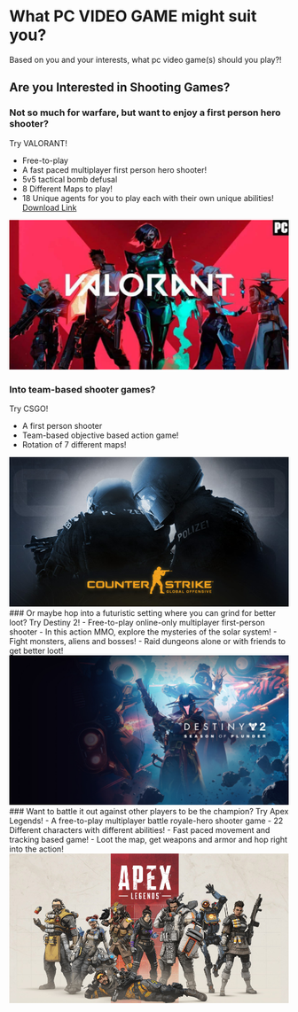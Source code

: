 # What PC VIDEO GAME might suit you? 
Based on you and your interests, what pc video game(s) should you play?!

## Are you Interested in Shooting Games? 


### Not so much for warfare, but want to enjoy a first person hero shooter?
Try VALORANT! 
- Free-to-play
- A fast paced multiplayer first person hero shooter!
-  5v5 tactical bomb defusal 
- 8 Different Maps to play!
- 18 Unique agents for you to play each with their own unique abilities!
[Download Link](http://playvalorant.com/)
<img src="vlaornat.jpg" width="600" height="270">

### Into team-based shooter games? 
Try CSGO! 
- A first person shooter
- Team-based objective based action game!
-  Rotation of 7 different maps!
<img src="csgo.jpg" width="600" height="270">
### Or maybe hop into a futuristic setting where you can grind for better loot?
Try Destiny 2! 
- Free-to-play online-only multiplayer first-person shooter 
- In this action MMO, explore the mysteries of the solar system!
- Fight monsters, aliens and bosses! 
- Raid dungeons alone or with friends to get better loot! 
<img src="destiny.jpg" width="600" height="270">
### Want to battle it out against other players to be the champion? 
Try Apex Legends! 
- A free-to-play multiplayer battle royale-hero shooter game
- 22 Different characters with different abilities!
- Fast paced movement and tracking based game! 
- Loot the map, get weapons and armor and hop right into the action! 
<img src="apex.jpg" width="600" height="270">
